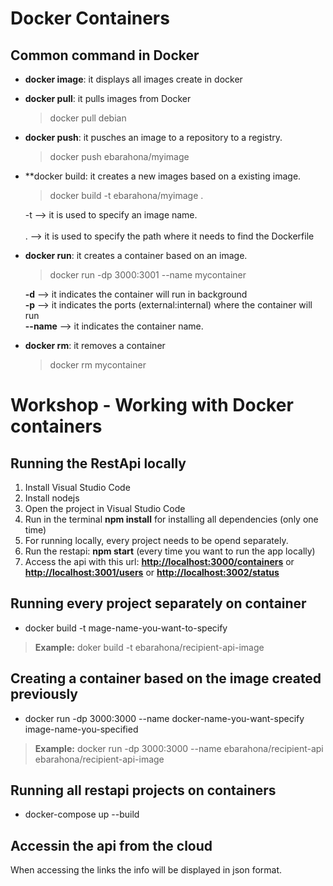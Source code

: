 # Docker Containers

## Common command in Docker
- **docker image**: it displays all images create in docker
- **docker pull**: it pulls images from Docker
    > docker pull debian
- **docker push**: it pusches an image to a repository to a registry.
    > docker push ebarahona/myimage
- **docker build: it creates a new images based on a existing image.
    > docker build -t ebarahona/myimage .
    
    -t --> it is used to specify an image name. <br/>    
    . --> it is used to specify the path where it needs to find the Dockerfile

- **docker run**: it creates a container based on an image.
    > docker run -dp 3000:3001 --name mycontainer

    **-d** --> it indicates the container will run in background <br/>
    **-p** --> it indicates the ports (external:internal) where the container will run<br/>
    **--name** --> it indicates the container name.

- **docker rm**: it removes a container
    > docker rm mycontainer

# Workshop -  Working with Docker containers

## Running the RestApi locally

1. Install Visual Studio Code
2. Install nodejs
3. Open the project in Visual Studio Code
4. Run in the terminal **npm install** for installing all dependencies (only one time)
5. For running locally, every project needs to be opend separately.
5. Run the restapi: **npm start** (every time you want to run the app locally)
6. Access the api with this url: [**http://localhost:3000/containers**](url) or [**http://localhost:3001/users**](url) or [**http://localhost:3002/status**](url)

## Running every project separately on container

- docker build -t mage-name-you-want-to-specify

> **Example:** doker build -t ebarahona/recipient-api-image

## Creating a container based on the image created previously

- docker run -dp 3000:3000 --name docker-name-you-want-specify image-name-you-specified

> **Example:** docker run -dp 3000:3000 --name ebarahona/recipient-api ebarahona/recipient-api-image

## Running all restapi projects on containers

- docker-compose up --build


## Accessin the api from the cloud

When accessing the links the info will be displayed in json format.

